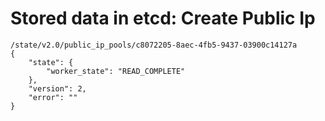 # Stored data in etcd: Create Public Ip

```
/state/v2.0/public_ip_pools/c8072205-8aec-4fb5-9437-03900c14127a
{
    "state": {
        "worker_state": "READ_COMPLETE"
    }, 
    "version": 2, 
    "error": ""
}
```
